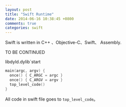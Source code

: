 ```yaml
---
layout: post
title: "Swift Runtime"
date: 2014-06-16 10:38:45 +0800
comments: true
categories: swift
---
```



Swift is written in C++ 、Objective-C、Swift、 Assembly.

TO BE CONTINUED

libdyld.dylib`start

```c
main(argc, argv) {
  once() { C_ARGC = argc }
  once() { C_ARGV = argv }
  top_level_code()
}
```

All code in swift file goes to ``top_level_code``。
